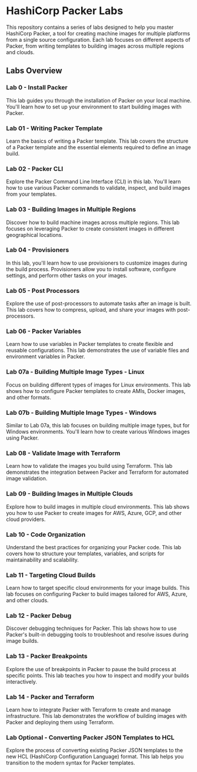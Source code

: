 # HashiCorp Packer Labs

This repository contains a series of labs designed to help you master HashiCorp Packer, a tool for creating machine images for multiple platforms from a single source configuration. Each lab focuses on different aspects of Packer, from writing templates to building images across multiple regions and clouds.

## Labs Overview

### Lab 0 - Install Packer
This lab guides you through the installation of Packer on your local machine. You'll learn how to set up your environment to start building images with Packer.

### Lab 01 - Writing Packer Template
Learn the basics of writing a Packer template. This lab covers the structure of a Packer template and the essential elements required to define an image build.

### Lab 02 - Packer CLI
Explore the Packer Command Line Interface (CLI) in this lab. You'll learn how to use various Packer commands to validate, inspect, and build images from your templates.

### Lab 03 - Building Images in Multiple Regions
Discover how to build machine images across multiple regions. This lab focuses on leveraging Packer to create consistent images in different geographical locations.

### Lab 04 - Provisioners
In this lab, you'll learn how to use provisioners to customize images during the build process. Provisioners allow you to install software, configure settings, and perform other tasks on your images.

### Lab 05 - Post Processors
Explore the use of post-processors to automate tasks after an image is built. This lab covers how to compress, upload, and share your images with post-processors.

### Lab 06 - Packer Variables
Learn how to use variables in Packer templates to create flexible and reusable configurations. This lab demonstrates the use of variable files and environment variables in Packer.

### Lab 07a - Building Multiple Image Types - Linux
Focus on building different types of images for Linux environments. This lab shows how to configure Packer templates to create AMIs, Docker images, and other formats.

### Lab 07b - Building Multiple Image Types - Windows
Similar to Lab 07a, this lab focuses on building multiple image types, but for Windows environments. You'll learn how to create various Windows images using Packer.

### Lab 08 - Validate Image with Terraform
Learn how to validate the images you build using Terraform. This lab demonstrates the integration between Packer and Terraform for automated image validation.

### Lab 09 - Building Images in Multiple Clouds
Explore how to build images in multiple cloud environments. This lab shows you how to use Packer to create images for AWS, Azure, GCP, and other cloud providers.

### Lab 10 - Code Organization
Understand the best practices for organizing your Packer code. This lab covers how to structure your templates, variables, and scripts for maintainability and scalability.

### Lab 11 - Targeting Cloud Builds
Learn how to target specific cloud environments for your image builds. This lab focuses on configuring Packer to build images tailored for AWS, Azure, and other clouds.

### Lab 12 - Packer Debug
Discover debugging techniques for Packer. This lab shows how to use Packer's built-in debugging tools to troubleshoot and resolve issues during image builds.

### Lab 13 - Packer Breakpoints
Explore the use of breakpoints in Packer to pause the build process at specific points. This lab teaches you how to inspect and modify your builds interactively.

### Lab 14 - Packer and Terraform
Learn how to integrate Packer with Terraform to create and manage infrastructure. This lab demonstrates the workflow of building images with Packer and deploying them using Terraform.

### Lab Optional - Converting Packer JSON Templates to HCL
Explore the process of converting existing Packer JSON templates to the new HCL (HashiCorp Configuration Language) format. This lab helps you transition to the modern syntax for Packer templates.
